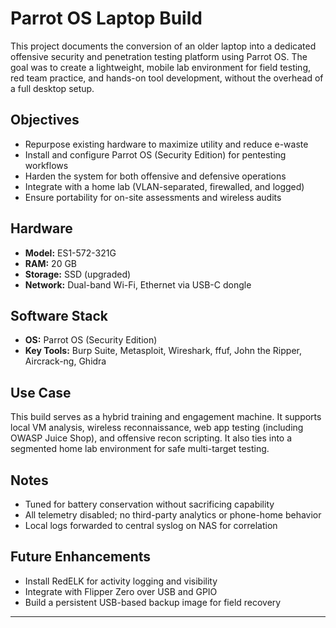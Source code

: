 # Parrot OS Laptop Build

This project documents the conversion of an older laptop into a dedicated offensive security and penetration testing platform using Parrot OS. The goal was to create a lightweight, mobile lab environment for field testing, red team practice, and hands-on tool development, without the overhead of a full desktop setup.

## Objectives

- Repurpose existing hardware to maximize utility and reduce e-waste
- Install and configure Parrot OS (Security Edition) for pentesting workflows
- Harden the system for both offensive and defensive operations
- Integrate with a home lab (VLAN-separated, firewalled, and logged)
- Ensure portability for on-site assessments and wireless audits

## Hardware

- **Model:** ES1-572-321G 
- **RAM:** 20 GB
- **Storage:** SSD (upgraded)
- **Network:** Dual-band Wi-Fi, Ethernet via USB-C dongle

## Software Stack

- **OS:** Parrot OS (Security Edition)
- **Key Tools:** Burp Suite, Metasploit, Wireshark, ffuf, John the Ripper, Aircrack-ng, Ghidra

## Use Case

This build serves as a hybrid training and engagement machine. It supports local VM analysis, wireless reconnaissance, web app testing (including OWASP Juice Shop), and offensive recon scripting. It also ties into a segmented home lab environment for safe multi-target testing.

## Notes

- Tuned for battery conservation without sacrificing capability
- All telemetry disabled; no third-party analytics or phone-home behavior
- Local logs forwarded to central syslog on NAS for correlation

## Future Enhancements

- Install RedELK for activity logging and visibility
- Integrate with Flipper Zero over USB and GPIO
- Build a persistent USB-based backup image for field recovery

---
